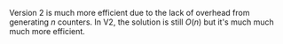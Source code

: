 Version 2 is much more efficient due to the lack of overhead from generating $n$ counters. In V2, the solution is still $O(n)$ but it's much much much more efficient.